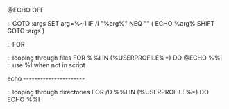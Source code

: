 @ECHO OFF

:: GOTO
:args
SET arg=%~1
IF /I "%arg%" NEQ "" (
	ECHO %arg%
	SHIFT
	GOTO :args
)

:: FOR

:: looping through files
FOR %%I IN (%USERPROFILE%\*) DO @ECHO %%I
:: use %I when not in script

echo ----------------------

:: looping through directories
FOR /D %%I IN (%USERPROFILE%\*) DO ECHO %%I

